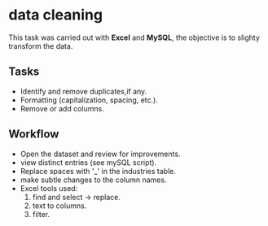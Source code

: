 # data cleaning
This task was carried out with **Excel** and **MySQL**, the objective is to slighty transform the data.

## Tasks
- Identify and remove duplicates,if any.
- Formatting (capitalization, spacing, etc.).
- Remove or add columns.

## Workflow
   - Open the dataset and review for improvements.
   - view distinct entries (see mySQL script).
   - Replace spaces with '_' in the industries table.
   - make subtle changes to the column names.
   - Excel tools used:
      1. find and select -> replace.
      2. text to columns.
      3. filter.
